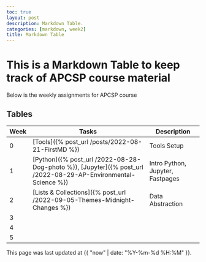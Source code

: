 ```yaml
---
toc: true
layout: post
description: Markdown Table.
categories: [markdown, week2]
title: Markdown Table
---
```

# This is a Markdown Table to keep track of APCSP course material
Below is the weekly assignments for APCSP course

## Tables

| Week |Tasks | Description |
|-|-|-|
| 0  | [Tools]({% post_url /posts/2022-08-21-FirstMD %}) | Tools Setup |
| 1  | [Python]({% post_url /2022-08-28-Dog-photo %}), [Jupyter]({% post_url /2022-08-29-AP-Environmental-Science %}) | Intro Python, Jupyter, Fastpages |
| 2  | [Lists & Collections]({% post_url /2022-09-05-Themes-Midnight-Changes %}) | Data Abstraction  |
| 3  |  | |
| 4  | |  |
| 5  |  |  |


This page was last updated at {{ "now" | date: "%Y-%m-%d %H:%M" }}.
